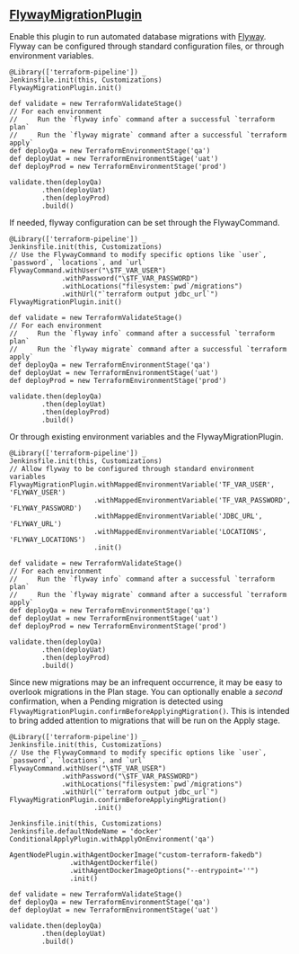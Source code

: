 ## [FlywayMigrationPlugin](../src/FlywayMigrationPlugin.groovy)

Enable this plugin to run automated database migrations with [Flyway](https://flywaydb.org/).  Flyway can be configured through standard configuration files, or through environment variables.

```
@Library(['terraform-pipeline']) _
Jenkinsfile.init(this, Customizations)
FlywayMigrationPlugin.init()

def validate = new TerraformValidateStage()
// For each environment
//     Run the `flyway info` command after a successful `terraform plan`
//     Run the `flyway migrate` command after a successful `terraform apply`
def deployQa = new TerraformEnvironmentStage('qa')
def deployUat = new TerraformEnvironmentStage('uat')
def deployProd = new TerraformEnvironmentStage('prod')

validate.then(deployQa)
        .then(deployUat)
        .then(deployProd)
        .build()
```

If needed, flyway configuration can be set through the FlywayCommand.

```
@Library(['terraform-pipeline']) _
Jenkinsfile.init(this, Customizations)
// Use the FlywayCommand to modify specific options like `user`, `password`, `locations`, and `url`
FlywayCommand.withUser("\$TF_VAR_USER")
             .withPassword("\$TF_VAR_PASSWORD")
             .withLocations("filesystem:`pwd`/migrations")
             .withUrl("`terraform output jdbc_url`")
FlywayMigrationPlugin.init()

def validate = new TerraformValidateStage()
// For each environment
//     Run the `flyway info` command after a successful `terraform plan`
//     Run the `flyway migrate` command after a successful `terraform apply`
def deployQa = new TerraformEnvironmentStage('qa')
def deployUat = new TerraformEnvironmentStage('uat')
def deployProd = new TerraformEnvironmentStage('prod')

validate.then(deployQa)
        .then(deployUat)
        .then(deployProd)
        .build()
```

Or through existing environment variables and the FlywayMigrationPlugin.

```
@Library(['terraform-pipeline']) _
Jenkinsfile.init(this, Customizations)
// Allow flyway to be configured through standard environment variables
FlywayMigrationPlugin.withMappedEnvironmentVariable('TF_VAR_USER', 'FLYWAY_USER')
                     .withMappedEnvironmentVariable('TF_VAR_PASSWORD', 'FLYWAY_PASSWORD')
                     .withMappedEnvironmentVariable('JDBC_URL', 'FLYWAY_URL')
                     .withMappedEnvironmentVariable('LOCATIONS', 'FLYWAY_LOCATIONS')
                     .init()

def validate = new TerraformValidateStage()
// For each environment
//     Run the `flyway info` command after a successful `terraform plan`
//     Run the `flyway migrate` command after a successful `terraform apply`
def deployQa = new TerraformEnvironmentStage('qa')
def deployUat = new TerraformEnvironmentStage('uat')
def deployProd = new TerraformEnvironmentStage('prod')

validate.then(deployQa)
        .then(deployUat)
        .then(deployProd)
        .build()
```

Since new migrations may be an infrequent occurrence, it may be easy to overlook migrations in the Plan stage.  You can optionally enable a *second* confirmation, when a Pending migration is detected using `FlywayMigrationPlugin.confirmBeforeApplyingMigration()`.  This is intended to bring added attention to migrations that will be run on the Apply stage.

```
@Library(['terraform-pipeline']) _
Jenkinsfile.init(this, Customizations)
// Use the FlywayCommand to modify specific options like `user`, `password`, `locations`, and `url`
FlywayCommand.withUser("\$TF_VAR_USER")
             .withPassword("\$TF_VAR_PASSWORD")
             .withLocations("filesystem:`pwd`/migrations")
             .withUrl("`terraform output jdbc_url`")
FlywayMigrationPlugin.confirmBeforeApplyingMigration()
                     .init()

Jenkinsfile.init(this, Customizations)
Jenkinsfile.defaultNodeName = 'docker'
ConditionalApplyPlugin.withApplyOnEnvironment('qa')

AgentNodePlugin.withAgentDockerImage("custom-terraform-fakedb")
               .withAgentDockerfile()
               .withAgentDockerImageOptions("--entrypoint=''")
               .init()

def validate = new TerraformValidateStage()
def deployQa = new TerraformEnvironmentStage('qa')
def deployUat = new TerraformEnvironmentStage('uat')

validate.then(deployQa)
        .then(deployUat)
        .build()
```
